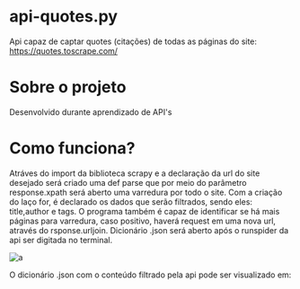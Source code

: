 # api-quotes.py
Api capaz de captar quotes (citações) de todas as páginas do site: https://quotes.toscrape.com/

# Sobre o projeto
Desenvolvido durante aprendizado de API's

# Como funciona?
Atráves do import da biblioteca scrapy e a declaração da url do site desejado será criado uma def parse que por meio do parâmetro response.xpath será aberto uma varredura por todo o site. Com a criação do laço for, é declarado os dados que serão filtrados, sendo eles: title,author e tags. O programa também é capaz de identificar se há mais páginas para varredura, caso positivo, haverá request em uma nova url, através do rsponse.urljoin. Dicionário .json será aberto após o runspider da api ser digitada no terminal.

![a](https://user-images.githubusercontent.com/84475339/166062149-28ae611d-465f-4018-bf87-7dcac1cee661.png)

O dicionário .json com o conteúdo filtrado pela api pode ser visualizado em: 
